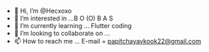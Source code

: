 - 👋 Hi, I’m @Hecxoxo
- 👀 I’m interested in ...B O (O) B A S
- 🌱 I’m currently learning ... Flutter coding
- 💞️ I’m looking to collaborate on ...
- 📫 How to reach me ... E-mail = papitchayavkook22@gmail.com

<!---
Hecxoxo/Hecxoxo is a ✨ special ✨ repository because its `README.md` (this file) appears on your GitHub profile.
You can click the Preview link to take a look at your changes.
--->
